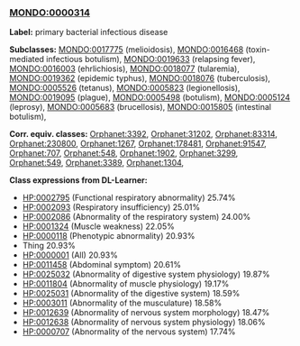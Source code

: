 
### [MONDO:0000314](http://purl.obolibrary.org/obo/MONDO_0000314)
**Label:** primary bacterial infectious disease

**Subclasses:** [MONDO:0017775](http://purl.obolibrary.org/obo/MONDO_0017775) (melioidosis), [MONDO:0016468](http://purl.obolibrary.org/obo/MONDO_0016468) (toxin-mediated infectious botulism), [MONDO:0019633](http://purl.obolibrary.org/obo/MONDO_0019633) (relapsing fever), [MONDO:0016003](http://purl.obolibrary.org/obo/MONDO_0016003) (ehrlichiosis), [MONDO:0018077](http://purl.obolibrary.org/obo/MONDO_0018077) (tularemia), [MONDO:0019362](http://purl.obolibrary.org/obo/MONDO_0019362) (epidemic typhus), [MONDO:0018076](http://purl.obolibrary.org/obo/MONDO_0018076) (tuberculosis), [MONDO:0005526](http://purl.obolibrary.org/obo/MONDO_0005526) (tetanus), [MONDO:0005823](http://purl.obolibrary.org/obo/MONDO_0005823) (legionellosis), [MONDO:0019095](http://purl.obolibrary.org/obo/MONDO_0019095) (plague), [MONDO:0005498](http://purl.obolibrary.org/obo/MONDO_0005498) (botulism), [MONDO:0005124](http://purl.obolibrary.org/obo/MONDO_0005124) (leprosy), [MONDO:0005683](http://purl.obolibrary.org/obo/MONDO_0005683) (brucellosis), [MONDO:0015805](http://purl.obolibrary.org/obo/MONDO_0015805) (intestinal botulism), 

**Corr. equiv. classes:** [Orphanet:3392](http://www.orpha.net/ORDO/Orphanet_3392), [Orphanet:31202](http://www.orpha.net/ORDO/Orphanet_31202), [Orphanet:83314](http://www.orpha.net/ORDO/Orphanet_83314), [Orphanet:230800](http://www.orpha.net/ORDO/Orphanet_230800), [Orphanet:1267](http://www.orpha.net/ORDO/Orphanet_1267), [Orphanet:178481](http://www.orpha.net/ORDO/Orphanet_178481), [Orphanet:91547](http://www.orpha.net/ORDO/Orphanet_91547), [Orphanet:707](http://www.orpha.net/ORDO/Orphanet_707), [Orphanet:548](http://www.orpha.net/ORDO/Orphanet_548), [Orphanet:1902](http://www.orpha.net/ORDO/Orphanet_1902), [Orphanet:3299](http://www.orpha.net/ORDO/Orphanet_3299), [Orphanet:549](http://www.orpha.net/ORDO/Orphanet_549), [Orphanet:3389](http://www.orpha.net/ORDO/Orphanet_3389), [Orphanet:1304](http://www.orpha.net/ORDO/Orphanet_1304), 

**Class expressions from DL-Learner:**

- [HP:0002795](http://purl.obolibrary.org/obo/HP_0002795) (Functional respiratory abnormality) 25.74%
- [HP:0002093](http://purl.obolibrary.org/obo/HP_0002093) (Respiratory insufficiency) 25.01%
- [HP:0002086](http://purl.obolibrary.org/obo/HP_0002086) (Abnormality of the respiratory system) 24.00%
- [HP:0001324](http://purl.obolibrary.org/obo/HP_0001324) (Muscle weakness) 22.05%
- [HP:0000118](http://purl.obolibrary.org/obo/HP_0000118) (Phenotypic abnormality) 20.93%
- Thing 20.93%
- [HP:0000001](http://purl.obolibrary.org/obo/HP_0000001) (All) 20.93%
- [HP:0011458](http://purl.obolibrary.org/obo/HP_0011458) (Abdominal symptom) 20.61%
- [HP:0025032](http://purl.obolibrary.org/obo/HP_0025032) (Abnormality of digestive system physiology) 19.87%
- [HP:0011804](http://purl.obolibrary.org/obo/HP_0011804) (Abnormality of muscle physiology) 19.17%
- [HP:0025031](http://purl.obolibrary.org/obo/HP_0025031) (Abnormality of the digestive system) 18.59%
- [HP:0003011](http://purl.obolibrary.org/obo/HP_0003011) (Abnormality of the musculature) 18.58%
- [HP:0012639](http://purl.obolibrary.org/obo/HP_0012639) (Abnormality of nervous system morphology) 18.47%
- [HP:0012638](http://purl.obolibrary.org/obo/HP_0012638) (Abnormality of nervous system physiology) 18.06%
- [HP:0000707](http://purl.obolibrary.org/obo/HP_0000707) (Abnormality of the nervous system) 17.74%


